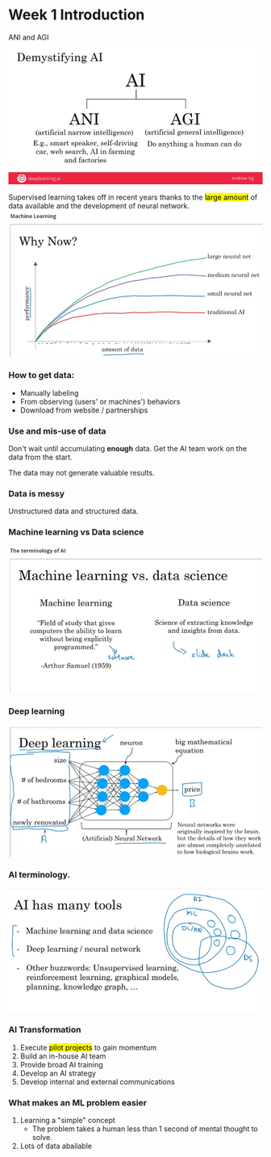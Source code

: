 # Week 1 Introduction

ANI and AGI
![](ANI%20and%20AGI.png)

Supervised learning takes off in recent years thanks to the <mark>large amount</mark> of data available and the development of neural network.
![](why_now.png)

### How to get data:
* Manually labeling
* From observing (users' or machines') behaviors
* Download from website / partnerships

### Use and mis-use of data
Don't wait until accumulating **enough** data. Get the AI team work on the data from the start.

The data may not generate valuable results.

### Data is messy
Unstructured data and structured data.

### Machine learning vs Data science
![](MLvsDS.png)

### Deep learning
![](deeplearning.png)

### AI terminology.
![](aiterms.png)

### AI Transformation
1. Execute <mark>pilot projects</mark> to gain momentum
2. Build an in-house AI team
3. Provide broad AI training
4. Develop an AI strategy
5. Develop internal and external communications

### What makes an ML problem easier
1. Learning a "simple" concept
   * The problem takes a human less than 1 second of mental thought to solve.
2. Lots of data abailable

